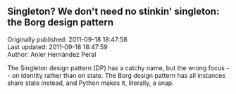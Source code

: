 ## Singleton? We don't need no stinkin' singleton: the Borg design pattern  
Originally published: 2011-09-18 18:47:58  
Last updated: 2011-09-18 18:47:59  
Author: Anler Hernández Peral  
  
The Singleton design pattern (DP) has a catchy name, but the wrong focus -- on identity rather than on state.  The Borg design pattern has all instances share state instead, and Python makes it, literally, a snap.